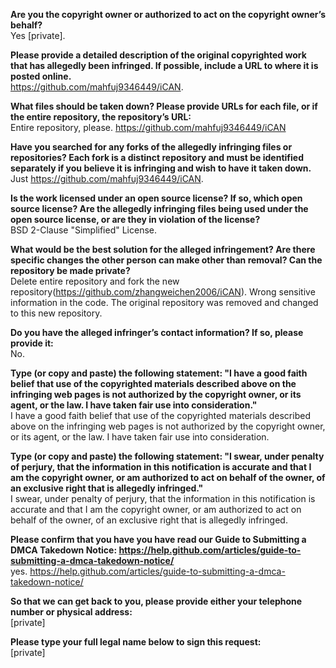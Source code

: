 **Are you the copyright owner or authorized to act on the copyright owner’s behalf?**   
Yes [private].  

**Please provide a detailed description of the original copyrighted work that has allegedly been infringed. If possible, include a URL to where it is posted online.**   
https://github.com/mahfuj9346449/iCAN.  

**What files should be taken down? Please provide URLs for each file, or if the entire repository, the repository’s URL:**   
Entire repository, please. https://github.com/mahfuj9346449/iCAN  

**Have you searched for any forks of the allegedly infringing files or repositories? Each fork is a distinct repository and must be identified separately if you believe it is infringing and wish to have it taken down.**   
Just https://github.com/mahfuj9346449/iCAN.  

**Is the work licensed under an open source license? If so, which open source license? Are the allegedly infringing files being used under the open source license, or are they in violation of the license?**   
BSD 2-Clause "Simplified" License.  

**What would be the best solution for the alleged infringement? Are there specific changes the other person can make other than removal? Can the repository be made private?**   
Delete entire repository and fork the new repository(https://github.com/zhangweichen2006/iCAN). Wrong sensitive information in the code. The original repository was removed and changed to this new repository.  

**Do you have the alleged infringer’s contact information? If so, please provide it:**  
No.

**Type (or copy and paste) the following statement: "I have a good faith belief that use of the copyrighted materials described above on the infringing web pages is not authorized by the copyright owner, or its agent, or the law. I have taken fair use into consideration."**   
I have a good faith belief that use of the copyrighted materials described above on the infringing web pages is not authorized by the copyright owner, or its agent, or the law. I have taken fair use into consideration.

**Type (or copy and paste) the following statement: "I swear, under penalty of perjury, that the information in this notification is accurate and that I am the copyright owner, or am authorized to act on behalf of the owner, of an exclusive right that is allegedly infringed."**     
I swear, under penalty of perjury, that the information in this notification is accurate and that I am the copyright owner, or am authorized to act on behalf of the owner, of an exclusive right that is allegedly infringed.  

**Please confirm that you have you have read our Guide to Submitting a DMCA Takedown Notice: https://help.github.com/articles/guide-to-submitting-a-dmca-takedown-notice/**   
yes. https://help.github.com/articles/guide-to-submitting-a-dmca-takedown-notice/  

**So that we can get back to you, please provide either your telephone number or physical address:**   
[private]  

**Please type your full legal name below to sign this request:**   
[private]  
